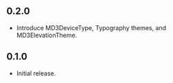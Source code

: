 ## 0.2.0

* Introduce MD3DeviceType, Typography themes, and MD3ElevationTheme.

## 0.1.0

* Initial release.
